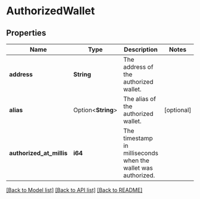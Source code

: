 # AuthorizedWallet

## Properties

Name | Type | Description | Notes
------------ | ------------- | ------------- | -------------
**address** | **String** | The address of the authorized wallet. | 
**alias** | Option<**String**> | The alias of the authorized wallet. | [optional]
**authorized_at_millis** | **i64** | The timestamp in milliseconds when the wallet was authorized. | 

[[Back to Model list]](../README.md#documentation-for-models) [[Back to API list]](../README.md#documentation-for-api-endpoints) [[Back to README]](../README.md)


